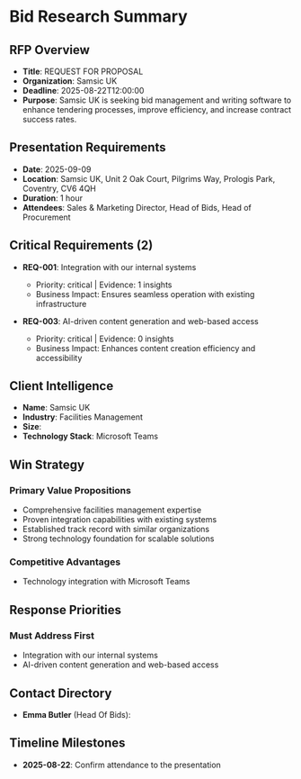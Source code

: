 # Bid Research Summary
        
## RFP Overview
- **Title**: REQUEST FOR PROPOSAL
- **Organization**: Samsic UK
- **Deadline**: 2025-08-22T12:00:00
- **Purpose**: Samsic UK is seeking bid management and writing software to enhance tendering processes, improve efficiency, and increase contract success rates.

## Presentation Requirements
- **Date**: 2025-09-09
- **Location**: Samsic UK, Unit 2 Oak Court, Pilgrims Way, Prologis Park, Coventry, CV6 4QH
- **Duration**: 1 hour
- **Attendees**: Sales & Marketing Director, Head of Bids, Head of Procurement

## Critical Requirements (2)
- **REQ-001**: Integration with our internal systems
  - Priority: critical | Evidence: 1 insights
  - Business Impact: Ensures seamless operation with existing infrastructure

- **REQ-003**: AI-driven content generation and web-based access
  - Priority: critical | Evidence: 0 insights
  - Business Impact: Enhances content creation efficiency and accessibility


## Client Intelligence
- **Name**: Samsic UK
- **Industry**: Facilities Management
- **Size**: 
- **Technology Stack**: Microsoft Teams

## Win Strategy
### Primary Value Propositions
- Comprehensive facilities management expertise
- Proven integration capabilities with existing systems
- Established track record with similar organizations
- Strong technology foundation for scalable solutions

### Competitive Advantages
- Technology integration with Microsoft Teams

## Response Priorities
### Must Address First
- Integration with our internal systems
- AI-driven content generation and web-based access

## Contact Directory
- **Emma Butler** (Head Of Bids): 

## Timeline Milestones
- **2025-08-22**: Confirm attendance to the presentation
